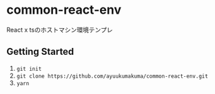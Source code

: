 # common-react-env
React x tsのホストマシン環境テンプレ

## Getting Started
1. `git init`
2. `git clone https://github.com/ayuukumakuma/common-react-env.git`
3. `yarn`
